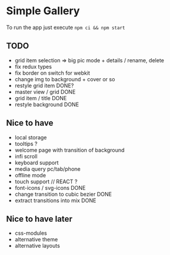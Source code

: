 # Simple Gallery

To run the app just execute `npm ci && npm start`

## TODO

- grid item selection => big pic mode + details / rename, delete
- fix redux types
- fix border on switch for webkit
- change img to background + cover or so
- restyle grid item DONE?
- master view / grid DONE
- grid item / title DONE
- restyle background DONE

## Nice to have

- local storage
- tooltips ?
- welcome page with transition of background
- infi scroll
- keyboard support
- media query pc/tab/phone
- offline mode
- touch support // REACT ?
- font-icons / svg-icons DONE
- change transition to cubic bezier DONE
- extract transitions into mix DONE

## Nice to have later

- css-modules
- alternative theme
- alternative layouts
